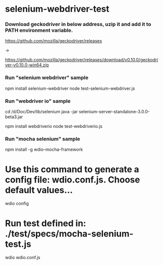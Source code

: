 # selenium-webdriver-test

### Download geckodriver in below address, uzip it and add it to PATH environment variable. 

https://github.com/mozilla/geckodriver/releases

-> 

https://github.com/mozilla/geckodriver/releases/download/v0.10.0/geckodriver-v0.10.0-win64.zip

### Run "selenium webdriver" sample

npm install selenium-webdriver
node test-selenium-webdriver.js

### Run "webdriver io" sample

cd /d/Doc/Dev/lib/selenium
java -jar selenium-server-standalone-3.0.0-beta3.jar

npm install webdriverio
node test-webdriverio.js

### Run "mocha selenium" sample

npm install -g wdio-mocha-framework

# Use this command to generate a config file: wdio.conf.js. Choose default values... 
wdio config

# Run test defined in: ./test/specs/mocha-selenium-test.js
wdio wdio.conf.js

